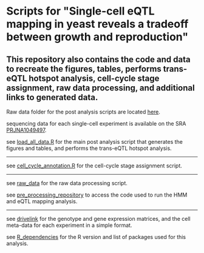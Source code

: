 # Scripts for "Single-cell eQTL mapping in yeast reveals a tradeoff between growth and reproduction" 
## This repository also contains the code and data to recreate the figures, tables, performs trans-eQTL hotspot analysis, cell-cycle stage assignment, raw data processing, and additional links to generated data.

Raw data folder for the post analysis scripts are located [here](https://drive.google.com/drive/folders/1SAUYxO7EhUq-FQLzrc__Lm_0dVF06oIj?usp=drive_link).

sequencing data for each single-cell experiment is available on the SRA [PRJNA1049497](https://www.ncbi.nlm.nih.gov/bioproject/PRJNA1049497).

see [load_all_data.R](load_all_data.R) for the main post analysis script that generates the figures and tables, and performs the trans-eQTL hotspot analysis.

-----

see [cell_cycle_annotation.R](cell_cycle_annotation/cell_cycle_annotation.R) for the cell-cycle stage assignment script.

-----------------

see [raw_data](raw_data_processing/extract_parents_and_vatrix_hoff.sh) for the raw data processing script.

see [pre_processing_repository](https://github.com/joshsbloom/single_cell_eQTL/tree/master/yeast/code) to access the code used to run the HMM and eQTL mapping analysis.

------------------

see [drivelink](https://drive.google.com/drive/folders/1k9Gfg0GbuEuRVPXx5Y8WC-ZXbuWwgP5Q?usp=sharing) for the genotype and gene expression matrices, and the cell meta-data for each experiment in a simple format.

see [R_dependencies](R_dependencies.yaml) for the R version and list of packages used for this analysis.

